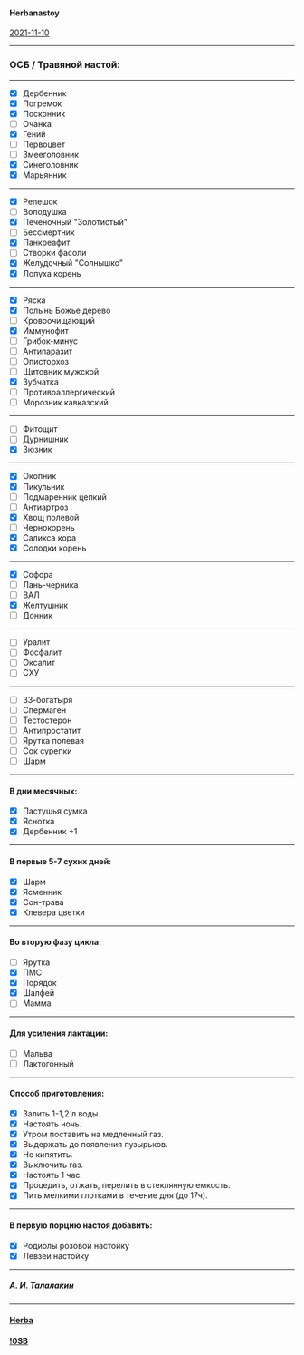 #### Herbanastoy   
[2021-11-10](2021-11-10.md)

***  
### ОСБ / Травяной настой: 

***  
- [x] Дербенник
- [x] Погремок 
- [x] Посконник
- [ ] Очанка
- [x] Гений
- [ ] Первоцвет
- [ ] Змееголовник
- [x] Синеголовник
- [x] Марьянник  

***
- [x] Репешок
- [ ] Володушка
- [x] Печеночный "Золотистый"
- [ ] Бессмертник 
- [x] Панкреафит
- [ ] Створки фасоли
- [x] Желудочный "Солнышко"
- [x] Лопуха корень  

***
- [x] Ряска
- [x] Полынь Божье дерево
- [ ] Кровоочищающий
- [x] Иммунофит
- [ ] Грибок-минус
- [ ] Антипаразит
- [ ] Описторхоз
- [ ] Щитовник мужской
- [x] Зубчатка
- [ ] Противоаллергический
- [ ] Морозник кавказский  

***
- [ ] Фитощит
- [ ] Дурнишник
- [x] Зюзник  

***
- [x] Окопник
- [x] Пикульник
- [ ] Подмаренник цепкий
- [ ] Антиартроз
- [x] Хвощ полевой
- [ ] Чернокорень
- [x] Саликса кора
- [x] Солодки корень  

***
- [x] Софора
- [ ] Лань-черника
- [ ] ВАЛ
- [x] Желтушник
- [ ] Донник  

***
- [ ] Уралит
- [ ] Фосфалит
- [ ] Оксалит
- [ ] СХУ  

***
- [ ] 33-богатыря
- [ ] Спермаген
- [ ] Тестостерон
- [ ] Антипростатит
- [ ] Ярутка полевая
- [ ] Сок сурепки
- [ ] Шарм  

***
#### В дни месячных:
- [x] Пастушья сумка
- [x] Яснотка
- [x] Дербенник +1  

***
#### В первые 5-7 сухих дней:
- [x] Шарм
- [x] Ясменник
- [x] Сон-трава
- [x] Клевера цветки  

***
#### Во вторую фазу цикла:
- [ ] Ярутка
- [x] ПМС
- [x] Порядок
- [x] Шалфей
- [ ] Мамма  

***
#### Для усиления лактации:
- [ ] Мальва
- [ ] Лактогонный  

***
#### Способ приготовления:
- [x] Залить 1-1,2 л воды.
- [x] Настоять ночь.
- [x] Утром поставить на медленный газ.
- [x] Выдержать до появления пузырьков.
- [x] Не кипятить. 
- [x] Выключить газ.
- [x] Настоять 1 час.
- [x] Процедить, отжать, перелить в стеклянную емкость.
- [x] Пить мелкими глотками в течение дня (до 17ч).  

***
####  В первую порцию настоя добавить:
- [x] Родиолы розовой настойку
- [x] Левзеи настойку  

***
##### А. И. Талалакин  

***
#### [Herba](Herba.md#Herba)  
#### [!0SB](!0SB.md#OSB)  
